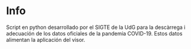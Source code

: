 # Info

Script en python desarrollado por el SIGTE de la UdG para la descàrrega i adecuación de los datos oficiales de la pandemia COVID-19.
Estos datos alimentan la aplicación del visor.
